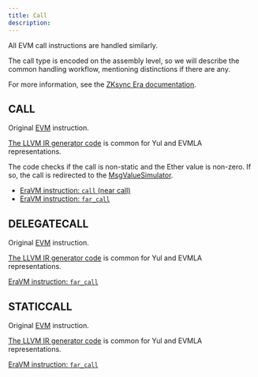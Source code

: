 ```yaml
---
title: Call
description:
---
```


All EVM call instructions are handled similarly.

The call type is encoded on the assembly level, so we will describe the common handling workflow, mentioning distinctions if there are any.

For more information, see the
[ZKsync Era documentation](/zksync-protocol/differences/evm-instructions).

## CALL

Original [EVM](https://www.evm.codes/#f1?fork=shanghai) instruction.

[The LLVM IR generator code](https://github.com/matter-labs/era-compiler-llvm-context/blob/main/src/eravm/evm/call.rs#L530)
is common for Yul and EVMLA representations.

The code checks if the call is non-static and the Ether value is non-zero. If so, the call is redirected to the [MsgValueSimulator](/zksync-protocol/compiler/specification/system-contracts#ether-value-simulator).

- [EraVM instruction: `call` (near call)](https://matter-labs.github.io/eravm-spec/spec.html#NearCallDefinition)
- [EraVM instruction: `far_call`](https://matter-labs.github.io/eravm-spec/spec.html#FarCalls)

## DELEGATECALL

Original [EVM](https://www.evm.codes/#f4?fork=shanghai) instruction.

[The LLVM IR generator code](https://github.com/matter-labs/era-compiler-llvm-context/blob/main/src/eravm/evm/call.rs#L530)
is common for Yul and EVMLA representations.

[EraVM instruction: `far_call`](https://matter-labs.github.io/eravm-spec/spec.html#FarCalls)

## STATICCALL

Original [EVM](https://www.evm.codes/#fa?fork=shanghai) instruction.

[The LLVM IR generator code](https://github.com/matter-labs/era-compiler-llvm-context/blob/main/src/eravm/evm/call.rs#L530)
is common for Yul and EVMLA representations.

[EraVM instruction: `far_call`](https://matter-labs.github.io/eravm-spec/spec.html#FarCalls)
